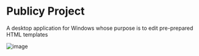 # Publicy Project

A desktop application for Windows whose purpose is to edit pre-prepared HTML templates

![image](https://github.com/Dezmond152/Publicy-Project/assets/136612118/4d80a36b-dd6b-4869-b28e-0e0f0be33f23)
